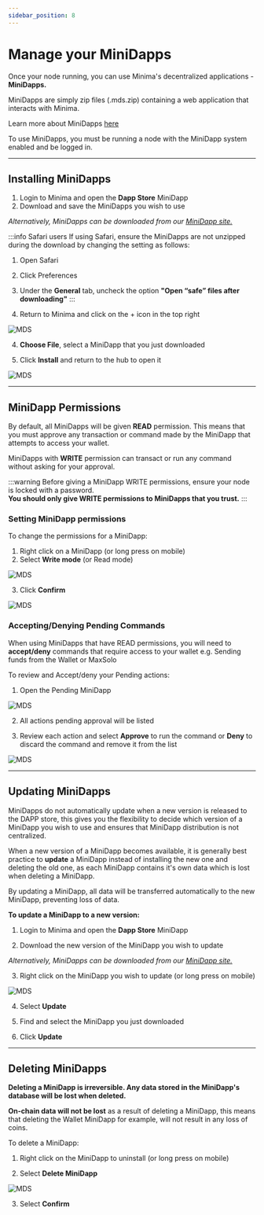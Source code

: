 ```yaml
---
sidebar_position: 8
---
```


# Manage your MiniDapps

Once your node running, you can use Minima's decentralized applications - **MiniDapps.** 

MiniDapps are simply zip files (.mds.zip) containing a web application that interacts with Minima. 

Learn more about MiniDapps [here](/docs/learn/minidapps/minidappsintro) <br/>

To use MiniDapps, you must be running a node with the MiniDapp system enabled and be logged in.
<!-- 
:::tip
All the latest MiniDapps can be downloaded from our official [MiniDapp site](https://minidapps.minima.global/) or from the **Dapp Store** MiniDapp installed on your node.
:::

:::note ANDROID USERS
If running a node on Android, please see the [Using MiniDapps](/docs/runanode/selectplatform/android_v9_and_up#using-minidapps) section on the Android page instead. 
::: -->

-------

## Installing MiniDapps

1. Login to Minima and open the **Dapp Store** MiniDapp
2. Download and save the MiniDapps you wish to use 

*Alternatively, MiniDapps can be downloaded from our [MiniDapp site.](https://minidapps.minima.global/)*

:::info Safari users
If using Safari, ensure the MiniDapps are not unzipped during the download by changing the setting as follows:
1. Open Safari 
2. Click Preferences
3. Under the **General** tab, uncheck the option **"Open “safe” files after downloading"**
:::

3. Return to Minima and click on the + icon in the top right 

![MDS](/img/runanode/mds_installdapp.png)

4. **Choose File**, select a MiniDapp that you just downloaded

5. Click **Install** and return to the hub to open it

![MDS](/img/runanode/mds_installdapp2.png)

-------

## MiniDapp Permissions

By default, all MiniDapps will be given **READ** permission. This means that you must approve any transaction or command made by the MiniDapp that attempts to access your wallet.

MiniDapps with **WRITE** permission can transact or run any command without asking for your approval. 

:::warning 
Before giving a MiniDapp WRITE permissions, ensure your node is locked with a password.<br/>
**You should only give WRITE permissions to MiniDapps that you trust.**
:::


### Setting MiniDapp permissions 

To change the permissions for a MiniDapp:

1. Right click on a MiniDapp (or long press on mobile)
2. Select **Write mode** (or Read mode)

![MDS](/img/runanode/mds_updateperms.png#width40)

3. Click **Confirm**

![MDS](/img/runanode/mds_writeaccess.png#width40)
<!-- 
#### Setting MiniDapp permissions - using Terminal

To change MiniDapp permissions from the Terminal:

1. Open the Terminal MiniDapp
2. Run the `mds` command to list your MiniDapps and check their existing permissions (If Terminal is in read mode, you will have to accept the Pending command from the Pending MiniDapp)
3. Copy the uid from YOUR node
```
    {
      "uid":"0xB4C47D4AD267C3D2D4EF6E086FD12845",
      "conf":{
        "name":"Terminal",
        "icon":"terminal.png",
        "version":"1.91",
        "description":"Terminal CLI for Minima",
        "permission":"write",
        "browser":"internal"
      }
    },
```
4. Run the following command, **pasting in YOUR uid**:

**Windows/Mac/Linux Desktop**
```
mds action:permission uid:0x02FA22EF2A2A3B0FA01D688A902779E5 trust:write
```

**Server (Using RPC)**
```
curl 127.0.0.1:9005/mds%20action:permission%20uid:0x02FA22EF2A2A3B0FA01D688A902779E5%20trust:write
```
Output:
```
{
  "command":"mds",
  "params":{
    "action":"permission",
    "uid":"0x02FA22EF2A2A3B0FA01D688A902779E5",
    "trust":"write"
  },
  "status":true,
  "pending":false,
  "response":{
    "uid":"0x02FA22EF2A2A3B0FA01D688A902779E5",
    "conf":{
      "name":"Wallet",
      "icon":"minimaWallet.png",
      "version":"0.1.5",
      "description":"Official Minima Wallet",
      "permission":"write",
      "browser":"internal"
    }
  }
}
```
 -->

### Accepting/Denying Pending Commands

When using MiniDapps that have READ permissions, you will need to **accept/deny** commands that require access to your wallet e.g. Sending funds from the Wallet or MaxSolo

To review and Accept/deny your Pending actions:

1. Open the Pending MiniDapp

![MDS](/img/runanode/mds_pendingicon.png#width10)

2. All actions pending approval will be listed

3. Review each action and select **Approve** to run the command or **Deny** to discard the command and remove it from the list

![MDS](/img/runanode/mds_pending.png)


<!-- 
```
mds action:pending 
```
**Example: Sending a transaction from the Wallet**

```
mds action:pending
{
  "command":"mds",
  "params":{
    "action":"pending"
  },
  "status":true,
  "pending":false,
  "response":{
    "pending":[{
      "uid":"0x4D020F84762AAB4EF593B6E6DACE7064",    <--COPY THIS UID
      "minidapp":{
        "uid":"0xFE2750C4186CF82FB4E91D5FEA21839F",
        "conf":{
          "name":"Wallet",
          "icon":"minimaWallet.png",
          "version":"0.1.5",
          "description":"Official Minima Wallet",
          "browser":"internal",
          "permission":"read"
        }
      },
      "command":"send amount:1 address:MxG087TG0E8G7FN4SF8T22YTZ00Z8MHA8FF7ERZMWD4TWAK3Y07GGBG4PBGEG1U tokenid:0x00 burn:0"
    },
```

Copy the `uid` of the pending command, then **to accept/deny the command** write:
```
mds action:accept/deny uid:0x4D020F84762AAB4EF593B6E6DACE7064
```

Accepting the command will execute the command; denying will remove the pending command from the list and will not be executed. -->

-------
## Updating MiniDapps

MiniDapps do not automatically update when a new version is released to the DAPP store, this gives you the flexibility to decide which version of a MiniDapp you wish to use and ensures that MiniDapp distribution is not centralized. 

When a new version of a MiniDapp becomes available, it is generally best practice to **update** a MiniDapp instead of installing the new one and deleting the old one, as each MiniDapp contains it's own data which is lost when deleting a MiniDapp.

By updating a MiniDapp, all data will be transferred automatically to the new MiniDapp, preventing loss of data. 

**To update a MiniDapp to a new version:**

1. Login to Minima and open the **Dapp Store** MiniDapp

2. Download the new version of the MiniDapp you wish to update

*Alternatively, MiniDapps can be downloaded from our [MiniDapp site.](https://minidapps.minima.global/)*

3. Right click on the MiniDapp you wish to update (or long press on mobile)

![MDS](/img/runanode/mds_dappoptions.png#width40)

4. Select **Update**

5. Find and select the MiniDapp you just downloaded 

6. Click **Update**


<!-- 
2. Save it to your node's basefolder. If using Docker, this will be the `minimadocker9001` folder for example. Desktop users can set their basefolder when starting their node using the `-basefolder` parameter.
3. From the Minima Terminal, run 
```
mds
```
You may have to accept a pending command. 

4. Copy the `uid` of the minidapp you wish to update

```
      "uid":"0x21D94D4EBE2AFE1284D180334F34B93E0C435CDDBC1A219C501E1F72EBBCF103",
      "conf":{
        "name":"MiniSwap",
        "icon":"webicon.png",
        "version":"0.1",
        "description":"Swap ETH or Tokens for Minima trustlessly using HTLC atomic swaps on Miniswap",
        "permission":"write",
        "browser":"internal"
```

5. Run


``` 
mds action:update uid: file:
```

where 
- `uid` is the uid of the MiniDapp you are updating and 
- `file:` is either the name of the MiniDapp e.g. wallet-1.0.mds.zip (if the MiniDapp exists in the basefolder) or the full path is the MiniDapp is not in the basefolder.

You may have to accept another pending command unless the Terminal has been given WRITE access.

Example

``` 
mds action:update uid:0x21D94D4EBE2AFE1284D18034F34B93E0C435CDDBC1A219C501E1F72EBBCF103 file:miniswap-0.2.mds.zip
```
or 
```
mds action:update uid:0x21D94D4EBE2AFE1284D180334F34B93E0C435CDDBC1A219C501E1F72EBBCF103 file:C\Users\youruser\Downloads\miniswap-0.2.mds.zip
```
Output:
```
{
  "command":"mds",
  "params":{
    "action":"update",
    "file":"miniswap-0.2.mds.zip",
    "uid":"0x21D94D4EBE2AFE1284D180334F34B93E0C435CDDBC1A219C501E1F72EBBCF103"
  },
  "status":true,
  "pending":false,
  "response":{
    "updated":{
      "uid":"0x21D94D4EBE2AFE1284D180334F34B93E0C435CDDBC1A219C501E1F72EBBCF103",
      "conf":{
        "name":"MiniSwap",
        "icon":"webicon.png",
        "version":"0.2",
        "description":"Swap ETH or Tokens for Minima trustlessly using HTLC atomic swaps on Miniswap",
        "permission":"write",
        "browser":"internal"
      }
    }
  }
}
```

6. The MiniDapp will be updated, retaining it's previous data and permissions. -->

-------
## Deleting MiniDapps

**Deleting a MiniDapp is irreversible. Any data stored in the MiniDapp's database will be lost when deleted.**

**On-chain data will not be lost** as a result of deleting a MiniDapp, this means that deleting the Wallet MiniDapp for example, will not result in any loss of coins.

To delete a MiniDapp:

1. Right click on the MiniDapp to uninstall (or long press on mobile)

2. Select **Delete MiniDapp** 

![MDS](/img/runanode/mds_dappoptions.png#width40)

3. Select **Confirm**

<!-- 
1. From the Command Line where Minima is running, type 
```
mds
```
You should see an output similar to below:

```
mds
{
  "command":"mds",
  "status":true,
  "response":{
    "password":"1SV0-F0WN-K367",
    "minidapps":[{
      "uid":"0xFE2750C4186CF82FB4E91D5FEA21839F",
      "conf":{
        "name":"Wallet",
        "icon":"minimaWallet.png",
        "version":"0.1.5",
        "description":"Official Minima Wallet"
      }
    }]
  }
}
```
3. Copy the **UID**
4. Enter the following command, pasting your MiniDapp `uid` on the end:

**Example** 
```
mds action:uninstall uid:0xFE2750C4186CF82FB4E91D5FEA21839F
``` -->